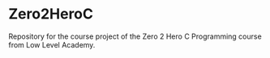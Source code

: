 # Zero2HeroC
Repository for the course project of the Zero 2 Hero C Programming course from Low Level Academy.
